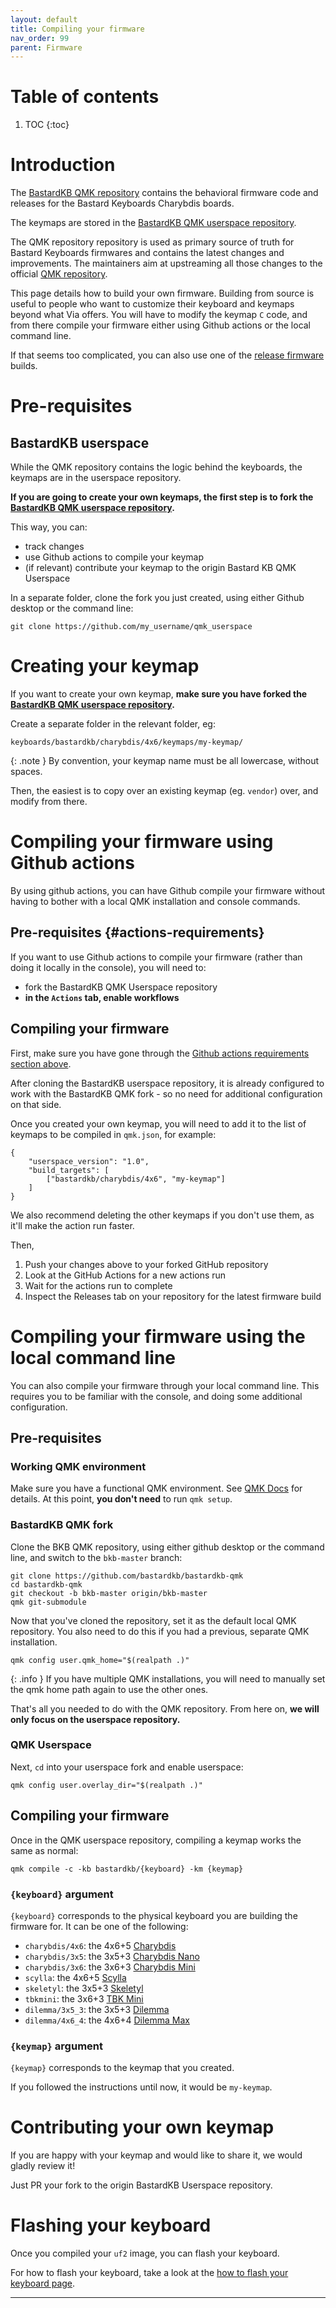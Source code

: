 ```yaml
---
layout: default
title: Compiling your firmware
nav_order: 99
parent: Firmware
---
```


# Table of contents

1. TOC
{:toc}

# Introduction

The [BastardKB QMK repository](https://github.com/bastardkb/bastardkb-qmk) contains the behavioral firmware code and releases for the Bastard Keyboards Charybdis boards.

The keymaps are stored in the [BastardKB QMK userspace repository][bkbus].

The QMK repository repository is used as primary source of truth for Bastard Keyboards firmwares and contains the latest changes and improvements.
The maintainers aim at upstreaming all those changes to the official [QMK repository](https://github.com/qmk/qmk_firmware).

This page details how to build your own firmware. 
Building from source is useful to people who want to customize their keyboard and keymaps beyond what Via offers. 
You will have to modify the keymap `C` code, and from there compile your firmware either using Github actions or the local command line.

If that seems too complicated, you can also use one of the [release firmware](https://github.com/Bastardkb/qmk_userspace/releases/latest) builds.

# Pre-requisites

## BastardKB userspace

While the QMK repository contains the logic behind the keyboards, the keymaps are in the userspace repository.

**If you are going to create your own keymaps, the first step is to fork the [BastardKB QMK userspace repository][bkbus].**


This way, you can:

- track changes
- use Github actions to compile your keymap
- (if relevant) contribute your keymap to the origin Bastard KB QMK Userspace

In a separate folder, clone the fork you just created, using either Github desktop or the command line:


```shell
git clone https://github.com/my_username/qmk_userspace 
```

# Creating your keymap

If you want to create your own keymap, **make sure you have forked the [BastardKB QMK userspace repository][bkbus].**

Create a separate folder in the relevant folder, eg:

```
keyboards/bastardkb/charybdis/4x6/keymaps/my-keymap/
```


{: .note }
By convention, your keymap name must be all lowercase, without spaces.

Then, the easiest is to copy over an existing keymap (eg. `vendor`) over, and modify from there.

# Compiling your firmware using Github actions

By using github actions, you can have Github compile your firmware without having to bother with a local QMK installation and console commands.

## Pre-requisites {#actions-requirements}

If you want to use Github actions to compile your firmware (rather than doing it locally in the console), you will need to:

- fork the BastardKB QMK Userspace repository
- **in the `Actions` tab, enable workflows**


## Compiling your firmware

First, make sure you have gone through the [Github actions requirements section above](#actions-requirements).

After cloning the BastardKB userspace repository, it is already configured to work with the BastardKB QMK fork - so no need for additional configuration on that side.

Once you created your own keymap, you will need to add it to the list of keymaps to be compiled in `qmk.json`, for example:

```shell
{
    "userspace_version": "1.0",
    "build_targets": [
        ["bastardkb/charybdis/4x6", "my-keymap"]
    ]
}
```

We also recommend deleting the other keymaps if you don't use them, as it'll make the action run faster.

Then,

1. Push your changes above to your forked GitHub repository
1. Look at the GitHub Actions for a new actions run
1. Wait for the actions run to complete
1. Inspect the Releases tab on your repository for the latest firmware build


# Compiling your firmware using the local command line

You can also compile your firmware through your local command line. This requires you to be familiar with the console, and doing some additional configuration.

## Pre-requisites

### Working QMK environment

Make sure you have a functional QMK environment. See [QMK Docs](https://docs.qmk.fm/#/newbs) for details. At this point, **you don't need** to run `qmk setup`.

### BastardKB QMK fork

Clone the BKB QMK repository, using either github desktop or the command line, and switch to the `bkb-master` branch:

```shell
git clone https://github.com/bastardkb/bastardkb-qmk
cd bastardkb-qmk
git checkout -b bkb-master origin/bkb-master
qmk git-submodule
```

Now that you've cloned the repository, set it as the default local QMK repository. You also need to do this if you had a previous, separate QMK installation.

```shell
qmk config user.qmk_home="$(realpath .)" 
```

{: .info }
If you have multiple QMK installations, you will need to manually set the qmk home path again to use the other ones.

That's all you needed to do with the QMK repository.
From here on, **we will only focus on the userspace repository.**

### QMK Userspace

Next, `cd` into your userspace fork and enable userspace:

```shell
qmk config user.overlay_dir="$(realpath .)"
```

## Compiling your firmware

Once in the QMK userspace repository, compiling a keymap works the same as normal:

```shell
qmk compile -c -kb bastardkb/{keyboard} -km {keymap}
```

### `{keyboard}` argument

`{keyboard}` corresponds to the physical keyboard you are building the firmware for. It can be one of the following:

- `charybdis/4x6`: the 4x6+5 [Charybdis](https://github.com/bastardkb/charybdis/)
- `charybdis/3x5`: the 3x5+3 [Charybdis Nano](https://github.com/bastardkb/charybdis/)
- `charybdis/3x6`: the 3x6+3 [Charybdis Mini](https://github.com/bastardkb/charybdis/)
- `scylla`: the 4x6+5 [Scylla](https://github.com/Bastardkb/Scylla)
- `skeletyl`: the 3x5+3 [Skeletyl](https://github.com/Bastardkb/Skeletyl/)
- `tbkmini`: the 3x6+3 [TBK Mini](https://github.com/Bastardkb/TBK-Mini/)
- `dilemma/3x5_3`: the 3x5+3 [Dilemma](https://github.com/bastardkb/dilemma/)
- `dilemma/4x6_4`: the 4x6+4 [Dilemma Max](https://github.com/bastardkb/dilemma/)

### `{keymap}` argument


`{keymap}` corresponds to the keymap that you created. 

If you followed the instructions until now, it would be `my-keymap`.

# Contributing your own keymap

If you are happy with your keymap and would like to share it, we would gladly review it!

Just PR your fork to the origin BastardKB Userspace repository.

# Flashing your keyboard

Once you compiled your `uf2` image, you can flash your keyboard.

For how to flash your keyboard, take a look at the [how to flash your keyboard page][flashing].


---

[flashing]: {{site.baseurl}}/fw/flashing.html
[bkbus]: https://github.com/Bastardkb/qmk_userspace
